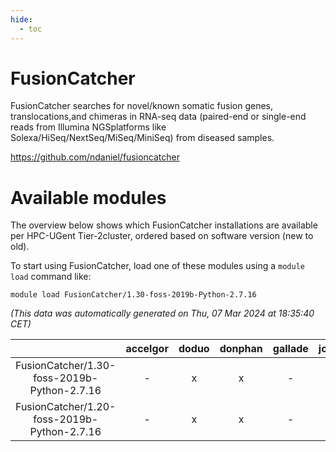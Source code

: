 ```yaml
---
hide:
  - toc
---
```


FusionCatcher
=============


FusionCatcher searches for novel/known somatic fusion genes, translocations,and chimeras in RNA-seq data (paired-end or single-end reads from Illumina NGSplatforms like Solexa/HiSeq/NextSeq/MiSeq/MiniSeq) from diseased samples.

https://github.com/ndaniel/fusioncatcher
# Available modules


The overview below shows which FusionCatcher installations are available per HPC-UGent Tier-2cluster, ordered based on software version (new to old).

To start using FusionCatcher, load one of these modules using a `module load` command like:

```shell
module load FusionCatcher/1.30-foss-2019b-Python-2.7.16
```

*(This data was automatically generated on Thu, 07 Mar 2024 at 18:35:40 CET)*  

| |accelgor|doduo|donphan|gallade|joltik|skitty|
| :---: | :---: | :---: | :---: | :---: | :---: | :---: |
|FusionCatcher/1.30-foss-2019b-Python-2.7.16|-|x|x|-|x|x|
|FusionCatcher/1.20-foss-2019b-Python-2.7.16|-|x|x|-|x|x|
